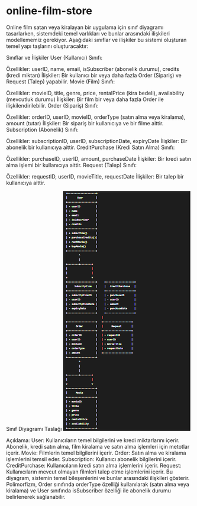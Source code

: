 # online-film-store

Online film satan veya kiralayan bir uygulama için sınıf diyagramı tasarlarken, sistemdeki temel varlıkları ve bunlar arasındaki ilişkileri modellememiz gerekiyor. Aşağıdaki sınıflar ve ilişkiler bu sistemi oluşturan temel yapı taşlarını oluşturacaktır:

Sınıflar ve İlişkiler
User (Kullanıcı) Sınıfı:

Özellikler: userID, name, email, isSubscriber (abonelik durumu), credits (kredi miktarı)
İlişkiler: Bir kullanıcı bir veya daha fazla Order (Sipariş) ve Request (Talep) yapabilir.
Movie (Film) Sınıfı:

Özellikler: movieID, title, genre, price, rentalPrice (kira bedeli), availability (mevcutluk durumu)
İlişkiler: Bir film bir veya daha fazla Order ile ilişkilendirilebilir.
Order (Sipariş) Sınıfı:

Özellikler: orderID, userID, movieID, orderType (satın alma veya kiralama), amount (tutar)
İlişkiler: Bir sipariş bir kullanıcıya ve bir filme aittir.
Subscription (Abonelik) Sınıfı:

Özellikler: subscriptionID, userID, subscriptionDate, expiryDate
İlişkiler: Bir abonelik bir kullanıcıya aittir.
CreditPurchase (Kredi Satın Alma) Sınıfı:

Özellikler: purchaseID, userID, amount, purchaseDate
İlişkiler: Bir kredi satın alma işlemi bir kullanıcıya aittir.
Request (Talep) Sınıfı:

Özellikler: requestID, userID, movieTitle, requestDate
İlişkiler: Bir talep bir kullanıcıya aittir.

Sınıf Diyagramı Taslağı
![Sınıf Diyagramı Taslağı](class_diagram.png)


Açıklama:
User: Kullanıcıların temel bilgilerini ve kredi miktarlarını içerir. Abonelik, kredi satın alma, film kiralama ve satın alma işlemleri için metotlar içerir.
Movie: Filmlerin temel bilgilerini içerir.
Order: Satın alma ve kiralama işlemlerini temsil eder.
Subscription: Kullanıcı abonelik bilgilerini içerir.
CreditPurchase: Kullanıcıların kredi satın alma işlemlerini içerir.
Request: Kullanıcıların mevcut olmayan filmleri talep etme işlemlerini içerir.
Bu diyagram, sistemin temel bileşenlerini ve bunlar arasındaki ilişkileri gösterir. Polimorfizm, Order sınıfında orderType özelliği kullanılarak (satın alma veya kiralama) ve User sınıfında isSubscriber özelliği ile abonelik durumu belirlenerek sağlanabilir.






